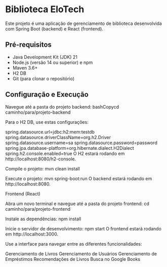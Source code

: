 # Biblioteca EloTech

Este projeto é uma aplicação de gerenciamento de biblioteca desenvolvida com Spring Boot (backend) e React (frontend).

## Pré-requisitos

- Java Development Kit (JDK) 21
- Node.js (versão 14 ou superior) e npm
- Maven 3.6+
-  H2 DB
- Git (para clonar o repositório)

## Configuração e Execução

Navegue até a pasta do projeto backend:
bashCopycd caminho/para/projeto-backend


Para o H2 DB, use estas configurações:

spring.datasource.url=jdbc:h2:mem:testdb
spring.datasource.driverClassName=org.h2.Driver
spring.datasource.username=sa
spring.datasource.password=password
spring.jpa.database-platform=org.hibernate.dialect.H2Dialect
spring.h2.console.enabled=true
O H2 estará rodando em http://localhost:8080/h2-console.


Compile o projeto:
mvn clean install

Execute o projeto:
mvn spring-boot:run
O backend estará rodando em http://localhost:8080.

Frontend (React)

Abra um novo terminal e navegue até a pasta do projeto frontend:
cd caminho/para/projeto-frontend

Instale as dependências:
npm install

Inicie o servidor de desenvolvimento:
npm start
O frontend estará rodando em http://localhost:3000.

Use a interface para navegar entre as diferentes funcionalidades:

Gerenciamento de Livros
Gerenciamento de Usuários
Gerenciamento de Empréstimos
Recomendações de Livros
Busca no Google Books